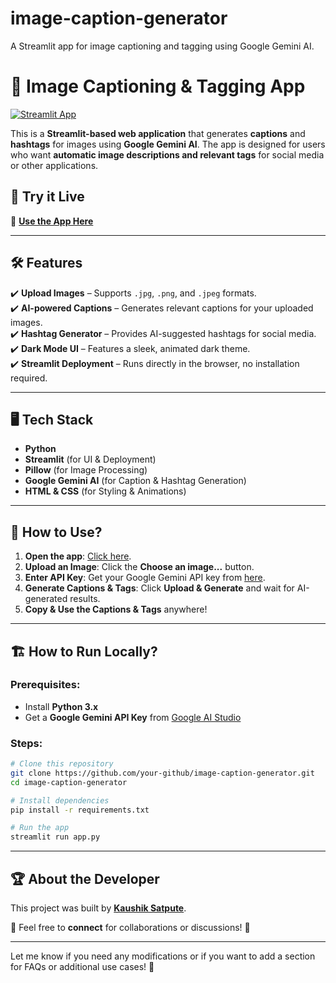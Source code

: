 # image-caption-generator
A Streamlit app for image captioning and tagging using Google Gemini AI.

# 📸 Image Captioning & Tagging App

[![Streamlit App](https://img.shields.io/badge/Run%20App-Streamlit-red)](https://image-caption-generator0.streamlit.app/)

This is a **Streamlit-based web application** that generates **captions** and **hashtags** for images using **Google Gemini AI**. The app is designed for users who want **automatic image descriptions and relevant tags** for social media or other applications.

## 🚀 Try it Live

🔗 **[Use the App Here](https://image-caption-generator0.streamlit.app/)**

---

## 🛠️ Features

✔️ **Upload Images** – Supports `.jpg`, `.png`, and `.jpeg` formats.  
✔️ **AI-powered Captions** – Generates relevant captions for your uploaded images.  
✔️ **Hashtag Generator** – Provides AI-suggested hashtags for social media.  
✔️ **Dark Mode UI** – Features a sleek, animated dark theme.  
✔️ **Streamlit Deployment** – Runs directly in the browser, no installation required.

---

## 🖥️ Tech Stack

- **Python**
- **Streamlit** (for UI & Deployment)
- **Pillow** (for Image Processing)
- **Google Gemini AI** (for Caption & Hashtag Generation)
- **HTML & CSS** (for Styling & Animations)

---

## 📌 How to Use?

1. **Open the app**: [Click here](https://image-caption-generator0.streamlit.app/).
2. **Upload an Image**: Click the **Choose an image...** button.
3. **Enter API Key**: Get your Google Gemini API key from [here](https://makersuite.google.com/app/apikey).
4. **Generate Captions & Tags**: Click **Upload & Generate** and wait for AI-generated results.
5. **Copy & Use the Captions & Tags** anywhere!

---

## 🏗️ How to Run Locally?

### Prerequisites:
- Install **Python 3.x**  
- Get a **Google Gemini API Key** from [Google AI Studio](https://makersuite.google.com/app/apikey)

### Steps:
```bash
# Clone this repository
git clone https://github.com/your-github/image-caption-generator.git
cd image-caption-generator

# Install dependencies
pip install -r requirements.txt

# Run the app
streamlit run app.py
```

---

## 🏆 About the Developer

This project was built by **[Kaushik Satpute](https://www.linkedin.com/in/kaushik-satpute)**.  

📩 Feel free to **connect** for collaborations or discussions! 🚀

---

Let me know if you need any modifications or if you want to add a section for FAQs or additional use cases! 🚀
